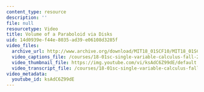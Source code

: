```yaml
---
content_type: resource
description: ''
file: null
resourcetype: Video
title: Volume of a Paraboloid via Disks
uid: 14d0939e-f44e-8035-ad39-e06108d3285f
video_files:
  archive_url: http://www.archive.org/download/MIT18_01SCF10/MIT18_01SCF10Rec_44_300k.mp4
  video_captions_file: /courses/18-01sc-single-variable-calculus-fall-2010/952fccdd52575f45820599dfeb5d48ce_ksAdC6Z99dE.vtt
  video_thumbnail_file: https://img.youtube.com/vi/ksAdC6Z99dE/default.jpg
  video_transcript_file: /courses/18-01sc-single-variable-calculus-fall-2010/389631b71459c1847536a0fb1448b216_ksAdC6Z99dE.pdf
video_metadata:
  youtube_id: ksAdC6Z99dE
---
```

